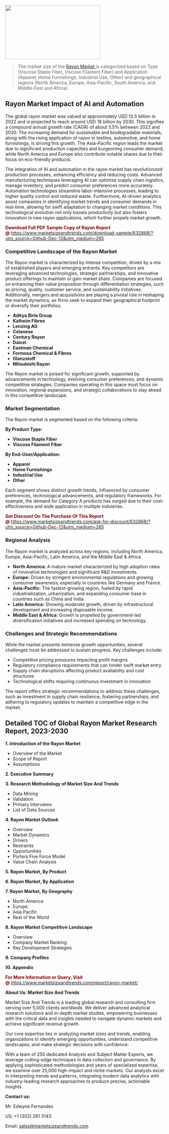 <p><img class="alignnone size-medium wp-image-20088" src="https://ffe5etoiles.com/wp-content/uploads/2024/12/MST1-300x171.png" alt="" width="300" height="171" /></p><blockquote><p>The market size of the <a href="https://www.marketsizeandtrends.com/download-sample/632868/?utm_source=Github-Dec-12&amp;utm_medium=265" target="_blank">Rayon Market </a>is categorized based on Type (Viscose Staple Fiber, Viscose Filament Fiber) and Application (Apparel, Home Furnishings, Industrial Use, Other) and geographical regions (North America, Europe, Asia-Pacific, South America, and Middle-East and Africa).</p></blockquote><p><h2>Rayon Market Impact of AI and Automation</h2><p>The global rayon market was valued at approximately USD 12.5 billion in 2022 and is projected to reach around USD 18 billion by 2030. This signifies a compound annual growth rate (CAGR) of about 5.5% between 2022 and 2030. The increasing demand for sustainable and biodegradable materials, along with the rising application of rayon in textiles, automotive, and home furnishings, is driving this growth. The Asia-Pacific region leads the market due to significant production capacities and burgeoning consumer demand, while North America and Europe also contribute notable shares due to their focus on eco-friendly products.</p><p>The integration of AI and automation in the rayon market has revolutionized production processes, enhancing efficiency and reducing costs. Advanced manufacturing techniques leveraging AI can optimize supply chain logistics, manage inventory, and predict consumer preferences more accurately. Automation technologies streamline labor-intensive processes, leading to higher quality control and reduced waste. Furthermore, AI-driven analytics assist companies in identifying market trends and consumer demands in real-time, allowing for swift adaptation to changing market conditions. This technological evolution not only boosts productivity but also fosters innovation in new rayon applications, which further propels market growth.</p></p><p><strong><span style="color: #800000;">Download Full PDF Sample Copy of Rayon Report @</span>&nbsp;</strong><a href="https://www.marketsizeandtrends.com/download-sample/632868/?utm_source=Github-Dec-12&amp;utm_medium=265">https://www.marketsizeandtrends.com/download-sample/632868/?utm_source=Github-Dec-12&amp;utm_medium=265</a></p><h3>Competitive Landscape of the Rayon Market</h3><p>The Rayon market is characterized by intense competition, driven by a mix of established players and emerging entrants. Key competitors are leveraging advanced technologies, strategic partnerships, and innovative product offerings to maintain or gain market share. Companies are focused on enhancing their value proposition through differentiation strategies, such as pricing, quality, customer service, and sustainability initiatives. Additionally, mergers and acquisitions are playing a pivotal role in reshaping the market dynamics, as firms seek to expand their geographical footprint or diversify their portfolios.</p><p><strong><p><ul><li>Aditya Birla Group </li><li>  Kalheim Fibres </li><li>  Lenzing AG </li><li>  Celanese </li><li>  Century Rayon </li><li>  Daicel </li><li>  Eastman Chemical </li><li>  Formosa Chemical & Fibres </li><li>  Glanzstoff </li><li>  Mitsubishi Rayon</p></li></ul></p></strong></p><p>The Rayon market is poised for significant growth, supported by advancements in technology, evolving consumer preferences, and dynamic competitive strategies. Companies operating in this space must focus on innovation, regional expansions, and strategic collaborations to stay ahead in this competitive landscape.</p><h3>Market Segmentation</h3><p>The Rayon market is segmented based on the following criteria:</p><p><strong>By Product Type:</strong></p><p><strong><p><ul><li>Viscose Staple Fiber </li><li>  Viscose Filament Fiber</p></li></ul></p></strong></p><p><strong>By End-User/Application:</strong></p><p><strong><p><ul><li>Apparel </li><li>  Home Furnishings </li><li>  Industrial Use </li><li>  Other</p></li></ul></p></strong></p><p>Each segment shows distinct growth trends, influenced by consumer preferences, technological advancements, and regulatory frameworks. For example, the demand for Category A products has surged due to their cost-effectiveness and wide application in multiple industries.</p><p><strong><span style="color: #800000;">Get Discount On The Purchase Of This Report @&nbsp;</span></strong><a href="https://www.marketsizeandtrends.com/ask-for-discount/632868/?utm_source=Github-Dec-12&amp;utm_medium=265">https://www.marketsizeandtrends.com/ask-for-discount/632868/?utm_source=Github-Dec-12&amp;utm_medium=265</a></p><h3>Regional Analysis</h3><p>The Rayon market is analyzed across key regions, including North America, Europe, Asia-Pacific, Latin America, and the Middle East &amp; Africa.</p><ul><li><strong>North America:</strong> A mature market characterized by high adoption rates of innovative technologies and significant R&amp;D investments.</li><li><strong>Europe:</strong> Driven by stringent environmental regulations and growing consumer awareness, especially in countries like Germany and France.</li><li><strong>Asia-Pacific:</strong> The fastest-growing region, fueled by rapid industrialization, urbanization, and expanding consumer base in countries such as China and India.</li><li><strong>Latin America:</strong> Showing moderate growth, driven by infrastructural development and increasing disposable income.</li><li><strong>Middle East &amp; Africa:</strong> Growth is propelled by government-led diversification initiatives and increased spending on technology.</li></ul><h3>Challenges and Strategic Recommendations</h3><p>While the market presents immense growth opportunities, several challenges must be addressed to sustain progress. Key challenges include:</p><ul><li>Competitive pricing pressures impacting profit margins</li><li>Regulatory compliance requirements that can hinder swift market entry</li><li>Supply chain disruptions affecting product availability and cost structures</li><li>Technological shifts requiring continuous investment in innovation</li></ul><p>The report offers strategic recommendations to address these challenges, such as investment in supply chain resilience, fostering partnerships, and adhering to regulatory updates to maintain a competitive edge in the market.</p><h2>Detailed TOC of Global Rayon Market Research Report, 2023-2030</h2><p><strong>1. Introduction of the Rayon Market</strong></p><ul><li>Overview of the Market</li><li>Scope of Report</li><li>Assumptions&nbsp;</li></ul><p><strong>2. Executive Summary</strong></p><p><strong>3. Research Methodology of <strong>Market Size And Trends</strong></strong></p><ul><li>Data Mining</li><li>Validation</li><li>Primary Interviews</li><li>List of Data Sources&nbsp;</li></ul><p><strong>4. Rayon Market Outlook</strong></p><ul><li>Overview</li><li>Market Dynamics</li><li>Drivers</li><li>Restraints</li><li>Opportunities</li><li>Porters Five Force Model</li><li>Value Chain Analysis&nbsp;</li></ul><p><strong>5. Rayon Market, By Product</strong></p><p><strong>6. Rayon Market, By Application</strong></p><p><strong>7. Rayon Market, By Geography</strong></p><ul><li>North America</li><li>Europe</li><li>Asia Pacific</li><li>Rest of the World&nbsp;</li></ul><p><strong>8. Rayon Market Competitive Landscape</strong></p><ul><li>Overview</li><li>Company Market Ranking</li><li>Key Development Strategies&nbsp;</li></ul><p><strong>9. Company Profiles</strong></p><p><strong>10. Appendix</strong></p><p><strong><span style="color: #800000;">For More Information or Query, Visit @&nbsp;</span></strong><a href="https://www.marketsizeandtrends.com/report/rayon-market/">https://www.marketsizeandtrends.com/report/rayon-market/</a></p><p></p><p><strong>About Us:&nbsp;Market Size And Trends</strong></p><p>Market Size And Trends&nbsp;is a leading global research and consulting firm serving over 5,000 clients worldwide. We deliver advanced analytical research solutions and in-depth market studies, empowering businesses with the critical data and insights needed to navigate dynamic markets and achieve significant revenue growth.</p><p>Our core expertise lies in analyzing market sizes and trends, enabling organizations to identify emerging opportunities, understand competitive landscapes, and make strategic decisions with confidence.</p><p>With a team of 250 dedicated Analysts and Subject Matter Experts, we leverage cutting-edge techniques in data collection and governance. By applying sophisticated methodologies and years of specialized expertise, we examine over 25,000 high-impact and niche markets. Our analysts excel in interpreting trends and patterns, integrating modern data analytics with industry-leading research approaches to produce precise, actionable insights.</p><p><strong>Contact us:</strong></p><p>Mr. Edwyne Fernandes</p><p>US: +1 (302) 261 3143</p><p>Email: <a href="mailto:sales@marketsizeandtrends.com">sales@marketsizeandtrends.com</a>&nbsp;</p>
